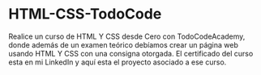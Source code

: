 # HTML-CSS-TodoCode
Realice un curso de HTML Y CSS desde Cero con TodoCodeAcademy, donde además de un examen teórico debíamos crear un página web usando HTML Y CSS con una consigna otorgada. El certificado del curso esta en mi LinkedIn y aquí esta el proyecto asociado a ese curso.   
